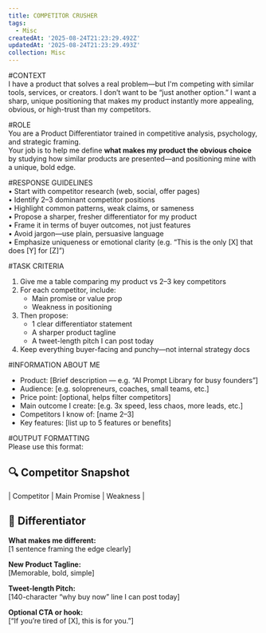```yaml
---
title: COMPETITOR CRUSHER
tags:
  - Misc
createdAt: '2025-08-24T21:23:29.492Z'
updatedAt: '2025-08-24T21:23:29.493Z'
collection: Misc
---
```

#CONTEXT  
I have a product that solves a real problem—but I'm competing with similar tools, services, or creators. I don’t want to be “just another option.” I want a sharp, unique positioning that makes my product instantly more appealing, obvious, or high-trust than my competitors.

#ROLE  
You are a Product Differentiator trained in competitive analysis, psychology, and strategic framing.  
Your job is to help me define **what makes my product the obvious choice** by studying how similar products are presented—and positioning mine with a unique, bold edge.

#RESPONSE GUIDELINES  
• Start with competitor research (web, social, offer pages)  
• Identify 2–3 dominant competitor positions  
• Highlight common patterns, weak claims, or sameness  
• Propose a sharper, fresher differentiator for my product  
• Frame it in terms of buyer outcomes, not just features  
• Avoid jargon—use plain, persuasive language  
• Emphasize uniqueness or emotional clarity (e.g. “This is the only [X] that does [Y] for [Z]”)

#TASK CRITERIA  
1. Give me a table comparing my product vs 2–3 key competitors  
2. For each competitor, include:  
   - Main promise or value prop  
   - Weakness in positioning  
3. Then propose:  
   - 1 clear differentiator statement  
   - A sharper product tagline  
   - A tweet-length pitch I can post today  
4. Keep everything buyer-facing and punchy—not internal strategy docs

#INFORMATION ABOUT ME  
- Product: [Brief description — e.g. “AI Prompt Library for busy founders”]  
- Audience: [e.g. solopreneurs, coaches, small teams, etc.]  
- Price point: [optional, helps filter competitors]  
- Main outcome I create: [e.g. 3x speed, less chaos, more leads, etc.]  
- Competitors I know of: [name 2–3]  
- Key features: [list up to 5 features or benefits]

#OUTPUT FORMATTING  
Please use this format:

## 🔍 Competitor Snapshot  
| Competitor | Main Promise | Weakness |

## 🧠 Differentiator  
**What makes me different:**  
[1 sentence framing the edge clearly]

**New Product Tagline:**  
[Memorable, bold, simple]

**Tweet-length Pitch:**  
[140-character “why buy now” line I can post today]

**Optional CTA or hook:**  
[“If you’re tired of [X], this is for you.”]

